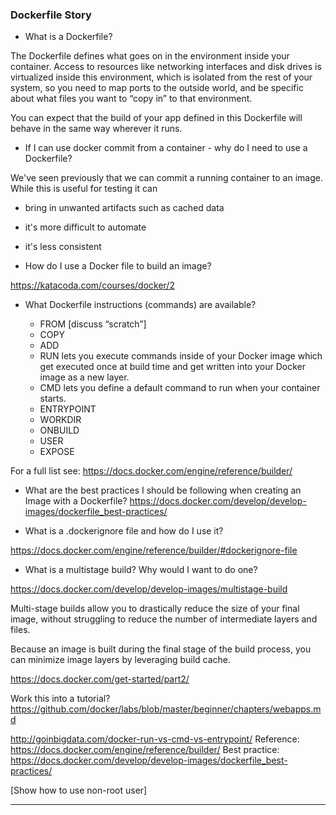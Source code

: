 ### Dockerfile Story

- What is a Dockerfile?

The Dockerfile defines what goes on in the environment inside your container. Access to resources like networking interfaces and disk drives is virtualized inside this environment, which is isolated from the rest of your system, so you need to map ports to the outside world, and be specific about what files you want to “copy in” to that environment. 
 
You can expect that the build of your app defined in this Dockerfile will behave in the same way wherever it runs.

- If I can use docker commit from a container - why do I need to use a Dockerfile?

We've seen previously that we can commit a running container to an image. While this is useful for testing it can 
 - bring in unwanted artifacts such as cached data
 - it's more difficult to automate
 - it's less consistent

- How do I use a Docker file to build an image?

https://katacoda.com/courses/docker/2


- What Dockerfile instructions (commands) are available?

	- FROM <a base image or scratch>   [discuss “scratch”]
	- COPY
	- ADD 
	- RUN lets you execute commands inside of your Docker image which get executed once at build time and get written into your Docker image as a new layer.
	- CMD lets you define a default command to run when your container starts.
	- ENTRYPOINT
	- WORKDIR
	- ONBUILD
	- USER
	- EXPOSE

For a full list see: https://docs.docker.com/engine/reference/builder/

- What are the best practices I should be following when creating an Image with a Dockerfile?
https://docs.docker.com/develop/develop-images/dockerfile_best-practices/

- What is a .dockerignore file and how do I use it?

https://docs.docker.com/engine/reference/builder/#dockerignore-file

- What is a multistage build? Why would I want to do one?

https://docs.docker.com/develop/develop-images/multistage-build

Multi-stage builds allow you to drastically reduce the size of your final image, without struggling to reduce the number of intermediate layers and files.

Because an image is built during the final stage of the build process, you can minimize image layers by leveraging build cache.

https://docs.docker.com/get-started/part2/

Work this into a tutorial?
https://github.com/docker/labs/blob/master/beginner/chapters/webapps.md


http://goinbigdata.com/docker-run-vs-cmd-vs-entrypoint/
Reference: https://docs.docker.com/engine/reference/builder/
Best practice: https://docs.docker.com/develop/develop-images/dockerfile_best-practices/

[Show how to use non-root user]

---------
